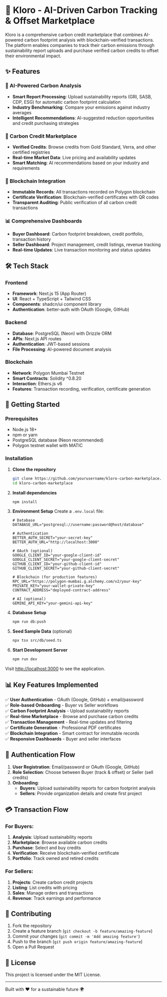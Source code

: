 # 🌱 Kloro - AI-Driven Carbon Tracking & Offset Marketplace

Kloro is a comprehensive carbon credit marketplace that combines AI-powered carbon footprint analysis with blockchain-verified transactions. The platform enables companies to track their carbon emissions through sustainability report uploads and purchase verified carbon credits to offset their environmental impact.

## ✨ Features

### 🤖 AI-Powered Carbon Analysis
- **Smart Report Processing**: Upload sustainability reports (GRI, SASB, CDP, ESG) for automatic carbon footprint calculation
- **Industry Benchmarking**: Compare your emissions against industry averages
- **Intelligent Recommendations**: AI-suggested reduction opportunities and credit purchasing strategies

### 🛒 Carbon Credit Marketplace
- **Verified Credits**: Browse credits from Gold Standard, Verra, and other certified registries
- **Real-time Market Data**: Live pricing and availability updates
- **Smart Matching**: AI recommendations based on your industry and requirements

### 🔗 Blockchain Integration
- **Immutable Records**: All transactions recorded on Polygon blockchain
- **Certificate Verification**: Blockchain-verified certificates with QR codes
- **Transparent Auditing**: Public verification of all carbon credit transactions

### 📊 Comprehensive Dashboards
- **Buyer Dashboard**: Carbon footprint breakdown, credit portfolio, transaction history
- **Seller Dashboard**: Project management, credit listings, revenue tracking
- **Real-time Updates**: Live transaction monitoring and status updates

## 🛠 Tech Stack

### Frontend
- **Framework**: Next.js 15 (App Router)
- **UI**: React + TypeScript + Tailwind CSS
- **Components**: shadcn/ui component library
- **Authentication**: better-auth with OAuth (Google, GitHub)

### Backend
- **Database**: PostgreSQL (Neon) with Drizzle ORM
- **APIs**: Next.js API routes
- **Authentication**: JWT-based sessions
- **File Processing**: AI-powered document analysis

### Blockchain
- **Network**: Polygon Mumbai Testnet
- **Smart Contracts**: Solidity ^0.8.20
- **Interaction**: Ethers.js v6
- **Features**: Transaction recording, verification, certificate generation

## 🚀 Getting Started

### Prerequisites
- Node.js 18+ 
- npm or yarn
- PostgreSQL database (Neon recommended)
- Polygon testnet wallet with MATIC

### Installation

1. **Clone the repository**
   ```bash
   git clone https://github.com/yourusername/kloro-carbon-marketplace.git
   cd kloro-carbon-marketplace
   ```

2. **Install dependencies**
   ```bash
   npm install
   ```

3. **Environment Setup**
   Create a `.env.local` file:
   ```env
   # Database
   DATABASE_URL="postgresql://username:password@host/database"

   # Authentication
   BETTER_AUTH_SECRET="your-secret-key"
   BETTER_AUTH_URL="http://localhost:3000"

   # OAuth (optional)
   GOOGLE_CLIENT_ID="your-google-client-id"
   GOOGLE_CLIENT_SECRET="your-google-client-secret"
   GITHUB_CLIENT_ID="your-github-client-id"
   GITHUB_CLIENT_SECRET="your-github-client-secret"

   # Blockchain (for production features)
   RPC_URL="https://polygon-mumbai.g.alchemy.com/v2/your-key"
   PRIVATE_KEY="your-wallet-private-key"
   CONTRACT_ADDRESS="deployed-contract-address"

   # AI (optional)
   GEMINI_API_KEY="your-gemini-api-key"
   ```

4. **Database Setup**
   ```bash
   npm run db:push
   ```

5. **Seed Sample Data** (optional)
   ```bash
   npx tsx src/db/seed.ts
   ```

6. **Start Development Server**
   ```bash
   npm run dev
   ```

Visit [http://localhost:3000](http://localhost:3000) to see the application.

## 📊 Key Features Implemented

✅ **User Authentication** - OAuth (Google, GitHub) + email/password  
✅ **Role-based Onboarding** - Buyer vs Seller workflows  
✅ **Carbon Footprint Analysis** - Upload sustainability reports  
✅ **Real-time Marketplace** - Browse and purchase carbon credits  
✅ **Transaction Management** - Real-time updates and filtering  
✅ **Certificate Generation** - Professional PDF certificates  
✅ **Blockchain Integration** - Smart contract for immutable records  
✅ **Responsive Dashboards** - Buyer and seller interfaces  

## 🔐 Authentication Flow

1. **User Registration**: Email/password or OAuth (Google, GitHub)
2. **Role Selection**: Choose between Buyer (track & offset) or Seller (sell credits)
3. **Onboarding**: 
   - **Buyers**: Upload sustainability reports for carbon footprint analysis
   - **Sellers**: Provide organization details and create first project

## 💳 Transaction Flow

### For Buyers:
1. **Analysis**: Upload sustainability reports
2. **Marketplace**: Browse available carbon credits
3. **Purchase**: Select and buy credits
4. **Verification**: Receive blockchain-verified certificate
5. **Portfolio**: Track owned and retired credits

### For Sellers:
1. **Projects**: Create carbon credit projects
2. **Listing**: List credits with pricing
3. **Sales**: Manage orders and transactions
4. **Revenue**: Track earnings and performance

## 🤝 Contributing

1. Fork the repository
2. Create a feature branch (`git checkout -b feature/amazing-feature`)
3. Commit your changes (`git commit -m 'Add amazing feature'`)
4. Push to the branch (`git push origin feature/amazing-feature`)
5. Open a Pull Request

## 📄 License

This project is licensed under the MIT License.

---

Built with ❤️ for a sustainable future 🌍
